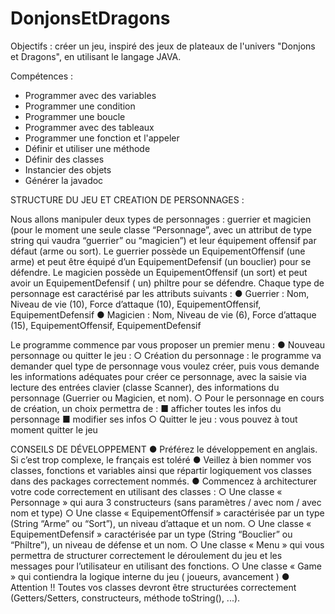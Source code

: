 # DonjonsEtDragons

Objectifs : créer un jeu, inspiré des jeux de plateaux de l'univers "Donjons et Dragons", en utilisant le langage JAVA.

Compétences :
- Programmer avec des variables
- Programmer une condition
- Programmer une boucle
- Programmer avec des tableaux
- Programmer une fonction et l'appeler
- Définir et utiliser une méthode
- Définir des classes
- Instancier des objets
- Générer la javadoc


STRUCTURE DU JEU ET CREATION DE PERSONNAGES :

Nous allons manipuler deux types de personnages : guerrier et magicien (pour le moment une seule
classe “Personnage”, avec un attribut de type string qui vaudra “guerrier” ou “magicien”) et leur
équipement offensif par défaut (arme ou sort). Le guerrier possède un EquipementOffensif (une
arme) et peut être équipé d’un EquipementDefensif (un bouclier) pour se défendre. Le magicien
possède un EquipementOffensif (un sort) et peut avoir un EquipementDefensif ( un) philtre pour se
défendre.
Chaque type de personnage est caractérisé par les attributs suivants :
● Guerrier : Nom, Niveau de vie (10), Force d’attaque (10), EquipementOffensif,
EquipementDefensif
● Magicien : Nom, Niveau de vie (6), Force d’attaque (15), EquipementOffensif,
EquipementDefensif

Le programme commence par vous proposer un premier menu :
● Nouveau personnage ou quitter le jeu :
○ Création du personnage : le programme va demander quel type de personnage vous
voulez créer, puis vous demande les informations adéquates pour créer ce
personnage, avec la saisie via lecture des entrées clavier (classe Scanner), des
informations du personnage (Guerrier ou Magicien, et nom).
○ Pour le personnage en cours de création, un choix permettra de :
■ afficher toutes les infos du personnage
■ modifier ses infos
○ Quitter le jeu : vous pouvez à tout moment quitter le jeu


CONSEILS DE DÉVELOPPEMENT
● Préférez le développement en anglais. Si c’est trop complexe, le français est toléré
● Veillez à bien nommer vos classes, fonctions et variables ainsi que répartir logiquement vos
classes dans des packages correctement nommés.
● Commencez à architecturer votre code correctement en utilisant des classes :
○ Une classe « Personnage » qui aura 3 constructeurs (sans paramètres / avec nom /
avec nom et type)
○ Une classe « EquipementOffensif » caractérisée par un type (String “Arme” ou
“Sort”), un niveau d’attaque et un nom.
○ Une classe « EquipementDefensif » caractérisée par un type (String “Bouclier” ou
“Philtre”), un niveau de défense et un nom.
○ Une classe « Menu » qui vous permettra de structurer correctement le déroulement
du jeu et les messages pour l’utilisateur en utilisant des fonctions.
○ Une classe « Game » qui contiendra la logique interne du jeu ( joueurs, avancement )
● Attention !! Toutes vos classes devront être structurées correctement (Getters/Setters,
constructeurs, méthode toString(), ...).
